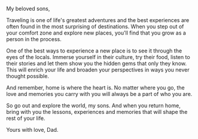 My beloved sons,

Traveling is one of life's greatest adventures and the best experiences are often found in the most surprising of destinations. When you step out of your comfort zone and explore new places, you'll find that you grow as a person in the process.

One of the best ways to experience a new place is to see it through the eyes of the locals. Immerse yourself in their culture, try their food, listen to their stories and let them show you the hidden gems that only they know. This will enrich your life and broaden your perspectives in ways you never thought possible.

And remember, home is where the heart is. No matter where you go, the love and memories you carry with you will always be a part of who you are.

So go out and explore the world, my sons. And when you return home, bring with you the lessons, experiences and memories that will shape the rest of your life.

Yours with love,
Dad.
